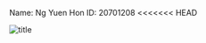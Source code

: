 Name: Ng Yuen Hon
ID: 20701208
<<<<<<< HEAD

![title](C:\Users\HonNg\eclipse-workspace\Lab1\example.png)
